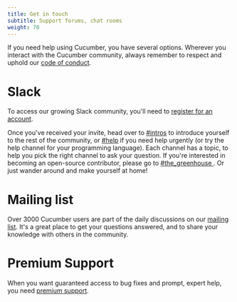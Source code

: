 ```yaml
---
title: Get in touch
subtitle: Support forums, chat rooms
weight: 70
---
```


If you need help using Cucumber, you have several options.
Wherever you interact with the Cucumber community, always remember to respect and uphold our [code of conduct](https://github.com/cucumber/cucumber/blob/master/CODE_OF_CONDUCT.md).

# Slack

To access our growing Slack community, you'll need to [register for an account](https://cucumberbdd-slack-invite.herokuapp.com/).

Once you've received your invite, head over to [#intros](https://cucumberbdd.slack.com/messages/C5WD8SA21) to introduce yourself to the rest of the community, or [#help](https://cucumberbdd.slack.com/messages/C60TKS3SL/) if you need help urgently (or try the help channel for your programming language).
Each channel has a topic, to help you pick the right channel to ask your question.
If you're interested in becoming an open-source contributor, please go to [#the_greenhouse ](https://cucumberbdd.slack.com/messages/C60FTHJ22/). Or just wander around and make yourself at home!

# Mailing list

Over 3000 Cucumber users are part of the daily discussions on our [mailing list](https://groups.google.com/forum/#!forum/cukes). It's a great place to get your questions answered, and to share your knowledge with others in the community.

# Premium Support

When you want guaranteed access to bug fixes and prompt, expert help, you need [premium support](mailto:sales@cucumber.io).
